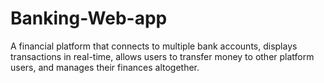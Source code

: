 # Banking-Web-app
A financial platform that connects to multiple bank accounts, displays transactions in real-time, allows users to transfer money to other platform users, and manages their finances altogether.
